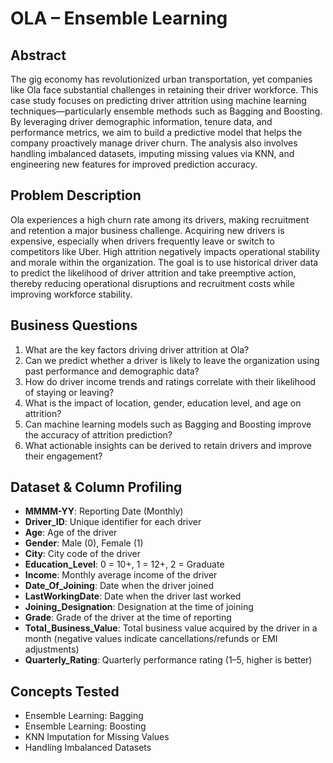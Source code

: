 # OLA – Ensemble Learning

## Abstract
The gig economy has revolutionized urban transportation, yet companies like Ola face substantial challenges in retaining their driver workforce. This case study focuses on predicting driver attrition using machine learning techniques—particularly ensemble methods such as Bagging and Boosting. By leveraging driver demographic information, tenure data, and performance metrics, we aim to build a predictive model that helps the company proactively manage driver churn. The analysis also involves handling imbalanced datasets, imputing missing values via KNN, and engineering new features for improved prediction accuracy.

## Problem Description
Ola experiences a high churn rate among its drivers, making recruitment and retention a major business challenge. Acquiring new drivers is expensive, especially when drivers frequently leave or switch to competitors like Uber. High attrition negatively impacts operational stability and morale within the organization. The goal is to use historical driver data to predict the likelihood of driver attrition and take preemptive action, thereby reducing operational disruptions and recruitment costs while improving workforce stability.

## Business Questions
1. What are the key factors driving driver attrition at Ola?  
2. Can we predict whether a driver is likely to leave the organization using past performance and demographic data?  
3. How do driver income trends and ratings correlate with their likelihood of staying or leaving?  
4. What is the impact of location, gender, education level, and age on attrition?  
5. Can machine learning models such as Bagging and Boosting improve the accuracy of attrition prediction?  
6. What actionable insights can be derived to retain drivers and improve their engagement?

## Dataset & Column Profiling
- **MMMM-YY**: Reporting Date (Monthly)  
- **Driver_ID**: Unique identifier for each driver  
- **Age**: Age of the driver  
- **Gender**: Male (0), Female (1)  
- **City**: City code of the driver  
- **Education_Level**: 0 = 10+, 1 = 12+, 2 = Graduate  
- **Income**: Monthly average income of the driver  
- **Date_Of_Joining**: Date when the driver joined  
- **LastWorkingDate**: Date when the driver last worked  
- **Joining_Designation**: Designation at the time of joining  
- **Grade**: Grade of the driver at the time of reporting  
- **Total_Business_Value**: Total business value acquired by the driver in a month (negative values indicate cancellations/refunds or EMI adjustments)  
- **Quarterly_Rating**: Quarterly performance rating (1–5, higher is better)

## Concepts Tested
- Ensemble Learning: Bagging  
- Ensemble Learning: Boosting  
- KNN Imputation for Missing Values  
- Handling Imbalanced Datasets

